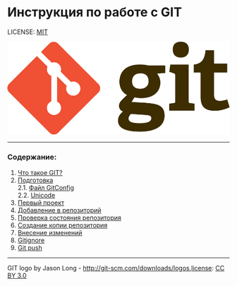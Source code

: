 # Инструкция по работе с GIT

LICENSE: [MIT](./license.md)

![git-logo](assets\Git-Logo-2Color.png)

---

### Содержание:
1. [Что такое GIT?](./what_is_git.md)
2. [Подготовка](./prepare_gitconfig.md)   
2.1. [Файл GitConfig](./prepare_gitconfig.md)  
2.2. [Unicode](./prepare_unicode.md)  
3. [Первый проект](./first_project.md)
4. [Добавление в репозиторий](./add.md)
5. [Проверка состояния репозитория](./check.md)
6. [Создание копии репозитория](./copy.md)
7. [Внесение изменений](./changes.md)
8. [Gitignore](./ignore.md)
9. [Git push](./gitpush.md)

---

GIT logo by Jason Long - http://git-scm.com/downloads/logos,license: [CC BY 3.0](https://creativecommons.org/licenses/by/3.0/)